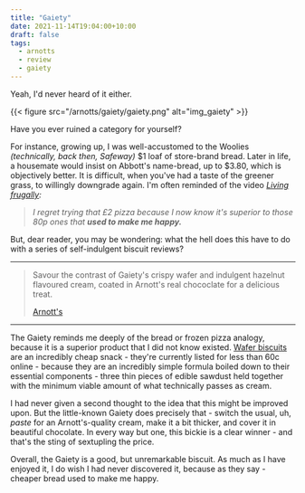 ```yaml
---
title: "Gaiety"
date: 2021-11-14T19:04:00+10:00
draft: false
tags:
  - arnotts
  - review
  - gaiety
---
```


Yeah, I'd never heard of it either.

<!--more-->

{{< figure src="/arnotts/gaiety/gaiety.png" alt="img_gaiety" >}}

Have you ever ruined a category for yourself? 

For instance, growing up, I was well-accustomed to the Woolies _(technically,  back then, Safeway)_ $1 loaf of store-brand bread. Later in life, a housemate would insist on Abbott's name-bread, up to $3.80, which is objectively better. It is difficult, when you've had a taste of the greener grass, to willingly downgrade again. I'm often reminded of the video _[Living frugally][link_kliksphilip]:_

> _I regret trying that £2 pizza because I now know it's superior to those 80p ones that **used to make me happy.**_

But, dear reader, you may be wondering: what the hell does this have to do with a series of self-indulgent biscuit reviews?

---

> Savour the contrast of Gaiety's crispy wafer and indulgent hazelnut flavoured cream, coated in Arnott's real chococlate for a delicious treat.
>
> [Arnott's][link_gaiety]

---

The Gaiety reminds me deeply of the bread or frozen pizza analogy, because it is a superior product that I did not know existed. [Wafer biscuits][link_wafers] are an incredibly cheap snack - they're currently listed for less than 60c online - because they are an incredibly simple formula boiled down to their essential components - three thin pieces of edible sawdust held together with the minimum viable amount of what technically passes as cream.

I had never given a second thought to the idea that this might be improved upon. But the little-known Gaiety does precisely that - switch the usual, uh, _paste_ for an Arnott's-quality cream, make it a bit thicker, and cover it in beautiful chocolate. In every way but one, this bickie is a clear winner - and that's the sting of sextupling the price.

Overall, the Gaiety is a good, but unremarkable biscuit. As much as I have enjoyed it, I do wish I had never discovered it, because as they say - cheaper bread used to make me happy.



[link_gaiety]: https://www.arnotts.com/products/chocolate-biscuits/family-chocolate/gaiety
[link_kliksphilip]: https://youtu.be/3Ubm8_2PGh0
[link_wafers]: https://www.woolworths.com.au/shop/productdetails/497649/woolworths-chocolate-creme-wafers